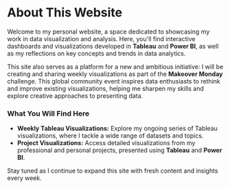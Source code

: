 # About This Website

Welcome to my personal website, a space dedicated to showcasing my work in data visualization and analysis. Here, you'll find interactive dashboards and visualizations developed in **Tableau** and **Power BI**, as well as my reflections on key concepts and trends in data analytics.

This site also serves as a platform for a new and ambitious initiative: I will be creating and sharing weekly visualizations as part of the **Makeover Monday** challenge. This global community event inspires data enthusiasts to rethink and improve existing visualizations, helping me sharpen my skills and explore creative approaches to presenting data.

### What You Will Find Here

- **Weekly Tableau Visualizations:** Explore my ongoing series of Tableau visualizations, where I tackle a wide range of datasets and topics.
- **Project Visualizations:** Access detailed visualizations from my professional and personal projects, presented using **Tableau** and **Power BI**.
  
Stay tuned as I continue to expand this site with fresh content and insights every week.

